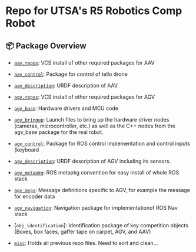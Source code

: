 Repo for UTSA's R5 Robotics Comp Robot
===

## :package: Package Overview
- [`aav.repos`](./aav.repos): VCS install of other required packages for AAV
- [`aav_control`](./aav_control):  Package for control of tello drone
- [`aav_description`](./aav_description): URDF description of AAV

- [`agv.repos`](./agv.repos): VCS install of other required packages for AGV
- [`agv_base`](./agv_base): Hardware drivers and MCU code
- [`agv_bringup`](./agv_bringup): Launch files to bring up the hardware driver nodes (cameras, microcontroller, etc.) as well as the C++ nodes from the agv_base package for the real robot.
- [`agv_control`](./agv_control): Package for ROS control implementation and control inputs (keyboard
- [`agv_description`](./agv_description): URDF description of AGV including its sensors.
- [`agv_metapkg`](./agv_metapkg): ROS metapkg convention for easy install of whole ROS stack
- [`agv_msgs`](./agv_msgs): Message definitions specific to AGV, for example the message for encoder data
- [`agv_navigation`](./agv_navigation): Navigation package for implementationof ROS Nav stack

- [`obj_identification`]: Identification package of key competition objects (Boxes, box faces, gaffer tape on carpet, AGV, and AAV)

- [`misc`](./misc): Holds all previous repo files. Need to sort and clean...
